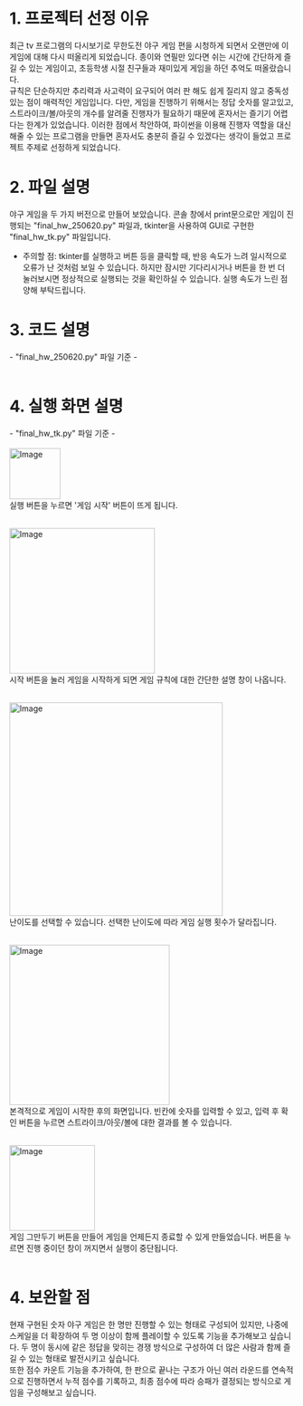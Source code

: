 # 1. 프로젝터 선정 이유
   최근 tv 프로그램의 다시보기로 무한도전 야구 게임 편을 시청하게 되면서 오랜만에 이 게임에 대해 다시 떠올리게 되었습니다. 종이와 연필만 있다면 쉬는 시간에 간단하게 즐길 수 있는 게임이고, 초등학생 시절 친구들과 재미있게 게임을 하던 추억도 떠올랐습니다.<br />
   규칙은 단순하지만 추리력과 사고력이 요구되어 여러 판 해도 쉽게 질리지 않고 중독성 있는 점이 매력적인 게임입니다. 다만, 게임을 진행하기 위해서는 정답 숫자를 알고있고, 스트라이크/볼/아웃의 개수를 알려줄 진행자가 필요하기 때문에 혼자서는 즐기기 어렵다는 한계가 있었습니다. 이러한 점에서 착안하여, 파이썬을 이용해 진행자 역할을 대신해줄 수 있는 프로그램을 만들면 혼자서도 충분히 즐길 수 있겠다는 생각이 들었고 프로젝트 주제로 선정하게 되었습니다.<br />
   
# 2. 파일 설명
 야구 게임을 두 가지 버전으로 만들어 보았습니다. 콘솔 창에서 print문으로만 게임이 진행되는 "final_hw_250620.py" 파일과, tkinter을 사용하여 GUI로 구현한 "final_hw_tk.py" 파일입니다.<br />
 
 * 주의할 점: tkinter를 실행하고 버튼 등을 클릭할 때, 반응 속도가 느려 일시적으로 오류가 난 것처럼 보일 수 있습니다. 하지만 잠시만 기다리시거나 버튼을 한 번 더 눌러보시면 정상적으로 실행되는 것을 확인하실 수 있습니다. 실행 속도가 느린 점 양해 부탁드립니다.<br />

# 3. 코드 설명
\- "final_hw_250620.py" 파일 기준 - <br /><br />


# 4. 실행 화면 설명
\- "final_hw_tk.py" 파일 기준 - <br /><br />
<img width="90" alt="Image" src="https://github.com/user-attachments/assets/0e1caaff-f83f-4a0a-955a-a92e9f0152b1" /><br />
실행 버튼을 누르면 '게임 시작' 버튼이 뜨게 됩니다.<br /><br />

<img width="257" alt="Image" src="https://github.com/user-attachments/assets/bbef0d65-1f14-4b13-a7f9-3ff63a4c9526" /><br />
시작 버튼을 눌러 게임을 시작하게 되면 게임 규칙에 대한 간단한 설명 창이 나옵니다.<br /><br />

<img width="377" alt="Image" src="https://github.com/user-attachments/assets/03f66f78-a971-49f6-a9c3-9c8d1b9a7f1f" /><br />
난이도를 선택할 수 있습니다. 선택한 난이도에 따라 게임 실행 횟수가 달라집니다.<br /><br />

<img width="283" alt="Image" src="https://github.com/user-attachments/assets/741049e4-edc2-402c-89b5-6b4c4375fbee" /><br />
본격적으로 게임이 시작한 후의 화면입니다. 빈칸에 숫자를 입력할 수 있고, 입력 후 확인 버튼을 누르면 스트라이크/아웃/볼에 대한 결과를 볼 수 있습니다.<br /><br />

<img width="151" alt="Image" src="https://github.com/user-attachments/assets/316e1a9e-5705-485f-a6eb-9120f60acb2a" /><br />
게임 그만두기 버튼을 만들어 게임을 언제든지 종료할 수 있게 만들었습니다. 버튼을 누르면 진행 중이던 창이 꺼지면서 실행이 중단됩니다.<br /><br />

# 4. 보완할 점
현재 구현된 숫자 야구 게임은 한 명만 진행할 수 있는 형태로 구성되어 있지만, 나중에 스케일을 더 확장하여 두 명 이상이 함께 플레이할 수 있도록 기능을 추가해보고 싶습니다. 두 명이 동시에 같은 정답을 맞히는 경쟁 방식으로 구성하여 더 많은 사람과 함께 즐길 수 있는 형태로 발전시키고 싶습니다.<br />또한 점수 카운트 기능을 추가하여, 한 판으로 끝나는 구조가 아닌 여러 라운드를 연속적으로 진행하면서 누적 점수를 기록하고, 최종 점수에 따라 승패가 결정되는 방식으로 게임을 구성해보고 싶습니다.
